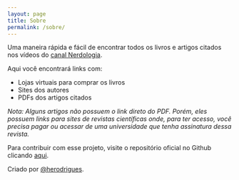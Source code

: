```yaml
---
layout: page
title: Sobre
permalink: /sobre/
---
```


Uma maneira rápida e fácil de encontrar todos os livros e artigos citados nos vídeos do [canal Nerdologia](http://www.youtube.com/nerdologia).

Aqui você encontrará links com:

- Lojas virtuais para comprar os livros<br>
- Sites dos autores<br>
- PDFs dos artigos citados

_Nota: Alguns artigos não possuem o link direto do PDF. Porém, eles possuem links para sites de revistas científicas onde, para ter acesso, você precisa pagar ou acessar de uma universidade que tenha assinatura dessa revista._

Para contribuir com esse projeto, visite o repositório oficial no Github clicando [aqui](https://github.com/herodrigues/bibliotecanerdologia).

Criado por [@herodrigues](http://herodrigues.me).
